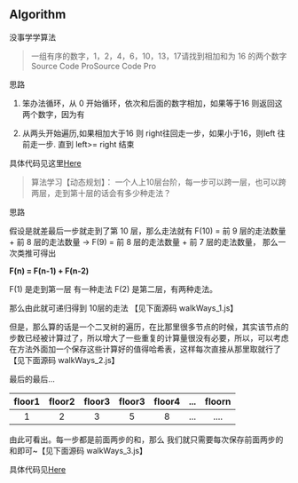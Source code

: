 ## Algorithm

没事学学算法

> 一组有序的数字，1，2，4，6，10，13，17请找到相加和为 16 的两个数字Source Code ProSource Code Pro

思路

1. 笨办法循环，从 0 开始循环，依次和后面的数字相加，如果等于16 则返回这两个数字，因为有

2. 从两头开始遍历,如果相加大于16 则 right往回走一步，如果小于16，则left 往前走一步. 直到 left>= right 结束

具体代码见这里[Here](https://gist.github.com/wuyangcherish/9482e466718ef2d6620d1cc2e67960a5)


> 算法学习【动态规划】： 一个人上10层台阶，每一步可以跨一层，也可以跨两层，走到第十层的话会有多少种走法？

思路

假设是就差最后一步就走到了第 10 层，那么走法就有 F(10) = 前 9 层的走法数量 + 前 8 层的走法数量  -> F(9) = 前 8 层的走法数量 + 前 7 层的走法数量， 那么一次类推可得出

**F(n) = F(n-1) + F(n-2)**

F(1) 是走到第一层  有一种走法  F(2) 是第二层，有两种走法。

那么由此就可递归得到 10层的走法 【见下面源码 walkWays_1.js】

但是，那么算的话是一个二叉树的遍历，在比那里很多节点的时候，其实该节点的步数已经被计算过了，所以增大了一些重复的计算量很没有必要，所以，可以考虑在方法外面加一个保存这些计算好的值得哈希表，这样每次直接从那里取就行了 【见下面源码 walkWays_2.js】

最后的最后... 

| floor1   | floor2  |  floor3  |  floor3  |   floor4|    ... |   floorn 
| :------: | :-----: | :----:   |   :----: |   :----:|  :---: | :----:
| 1        |    2    |    3     |   5      |     8   |   ...  | ....


由此可看出。每一步都是前面两步的和，那么 我们就只需要每次保存前面两步的和即可~【见下面源码 walkWays_3.js】

具体代码见[Here](https://gist.github.com/wuyangcherish/36975a946d996c17801e73f3cfe1e8ab)




